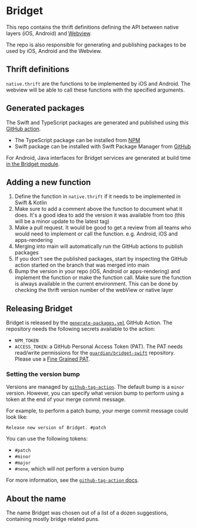 # Bridget
This repo contains the thrift definitions defining the API between native layers (iOS, Android) and [Webview](https://github.com/guardian/dotcom-rendering/tree/main/apps-rendering).

The repo is also responsible for generating and publishing packages to be used by iOS, Android and the Webview.

## Thrift definitions
`native.thrift` are the functions to be implemented by iOS and Android. The webview will be able to call these functions with the specified arguments.

## Generated packages
The Swift and TypeScript packages are generated and published using this [GitHub action](.github/workflows/generate-packages.yml).

- The TypeScript package can be installed from [NPM](https://www.npmjs.com/package/@guardian/bridget)
- Swift package can be installed with Swift Package Manager from [GitHub](https://github.com/guardian/mobile-apps-thrift-swift)

For Android, Java interfaces for Bridget services are generated at build time [in the Bridget module](https://github.com/guardian/android-news-app/blob/ffe36dbeb4a6c75709dba526a9b0e707a8f982a5/bridget/build.gradle.kts#L24-L31).


## Adding a new function
1. Define the function in `native.thrift` if it needs to be implemented in Swift & Kotlin
2. Make sure to add a comment above the function to document what it does. It's a good idea to add the version it was available from too (this will be a minor update to the latest tag)
3. Make a pull request. It would be good to get a review from all teams who would need to implement or call the function. e.g. Android, iOS and apps-rendering
4. Merging into main will automatically run the GitHub actions to publish packages
5. If you don't see the published packages, start by inspecting the GitHub action started on the branch that was merged into main
6. Bump the version in your repo (iOS, Android or apps-rendering) and implement the function or make the function call. Make sure the function is always available in the current environment. This can be done by checking the thrift version number of the webView or native layer

## Releasing Bridget

Bridget is released by the [`generate-packages.yml`](.github/workflows/generate-packages.yml) GitHub Action. The repository needs the following secrets available to the action:

- `NPM_TOKEN`
- `ACCESS_TOKEN`: a GitHub Personal Access Token (PAT). The PAT needs read/write permissions for the [`guardian/bridget-swift`](https://github.com/guardian/bridget-swift) repository. Please use a [Fine Grained PAT](https://github.blog/2022-10-18-introducing-fine-grained-personal-access-tokens-for-github/).

### Setting the version bump

Versions are managed by [`github-tag-action`](https://github.com/anothrNick/github-tag-action). The default bump is a `minor` version. However, you can specify what version bump to perform using a token at the end of your merge commit message.

For example, to perform a patch bump, your merge commit message could look like:

```
Release new version of Bridget. #patch
```

You can use the following tokens:

- `#patch`
- `#minor`
- `#major`
- `#none`, which will not perform a version bump

For more information, see the [`github-tag-action` docs](https://github.com/anothrNick/github-tag-action#bumping).

## About the name
The name Bridget was chosen out of a list of a dozen suggestions, containing mostly bridge related puns.
